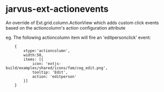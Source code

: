 # jarvus-ext-actionevents
An override of Ext.grid.column.ActionView which adds custom click events based on the actioncolumn's action configuration attribute

eg. The following actioncolumn item will fire an 'editpersonclick' event:
```
    {
        xtype:'actioncolumn',
        width:50,
        items: [{
            icon: 'extjs-build/examples/shared/icons/fam/cog_edit.png',
            tooltip: 'Edit',
            action: 'editperson'
        }]
    }
```

